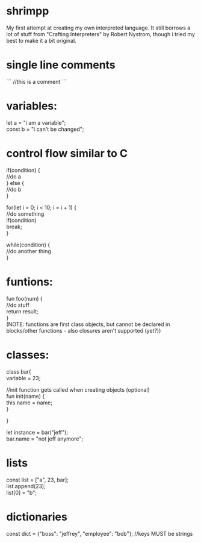 # shrimpp
My first attempt at creating my own interpreted language. It still borrows a lot of stuff from "Crafting Interpreters" by Robert Nystrom,
though i tried my best to make it a bit original.

# single line comments
´´´
//this is a comment
´´´
# variables:

let a = "i am a variable";  
const b = "i can't be changed";  

# control flow similar to C

if(condition) {  
  //do a  
} else {  
  //do b  
}  

for(let i = 0; i < 10; i = i + 1) {  
  //do something  
  if(condition)  
    break;  
}  

while(condition) {  
  //do another thing  
}  

# funtions:

fun foo(num) {  
  //do stuff  
  return result;  
}  
(NOTE: functions are first class objects, but cannot be declared in blocks/other functions - also closures aren't supported (yet?))  

# classes:

class bar{  
  variable = 23;  

  //init function gets called when creating objects (optional)  
  fun init(name) {  
    this.name = name;  
  }  

}  

let instance = bar("jeff");  
bar.name = "not jeff anymore";  

# lists

const list = ["a", 23, bar];  
list.append(23);  
list[0] = "b";  

# dictionaries

const dict = {"boss": "jeffrey", "employee": "bob"};  //keys MUST be strings
